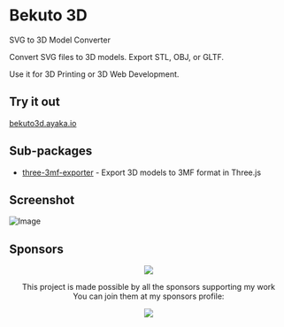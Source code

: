 # Bekuto 3D

SVG to 3D Model Converter

Convert SVG files to 3D models. Export STL, OBJ, or GLTF.

Use it for 3D Printing or 3D Web Development.

## Try it out

[bekuto3d.ayaka.io](https://bekuto3d.ayaka.io)

## Sub-packages

- [three-3mf-exporter](./packages/three-3mf-exporter) - Export 3D models to 3MF format in Three.js

## Screenshot

![Image](https://github.com/user-attachments/assets/05d55a11-ce45-402a-9221-95d191f5223b)

## Sponsors

<p align="center">
  <a href="https://github.com/sponsors/LittleSound">
    <img src="https://cdn.jsdelivr.net/gh/littlesound/sponsors/sponsors.svg"/>
  </a>
</p>

<p align="center">
  This project is made possible by all the sponsors supporting my work <br>
  You can join them at my sponsors profile:
</p>
<p align="center"><a href="https://github.com/sponsors/LittleSound"><img src="https://img.shields.io/static/v1?label=Sponsor&message=%E2%9D%A4&logo=GitHub&color=%23fe8e86&style=for-the-badge" /></a></p>
